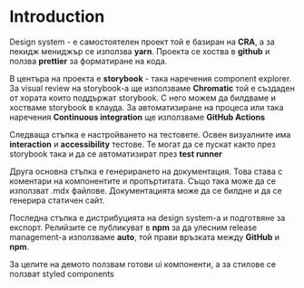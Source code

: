
# Introduction

Design system - е самостоятелен проект той е базиран на **CRA**, а за пекидж мениджър се използва **yarn**.
Проекта се хоства в **github** и ползва **prettier** за форматиране на кода. 

В центъра на проекта е **storybook** - така наречения component explorer.
За visual review на storybook-a ще използваме **Chromatic** той е създаден от хората които поддържат storybook.
С него можем да билдваме и хостваме storybook в клауда.
За автоматизиране на процеса или така наречения **Continuous integration** ще използваме **GitHub Actions**

Следваща стъпка е настройването на тестовете. Освен визуалните има **interaction** и **accessibility** тестове. 
Те могат да се пускат както през storybook така и да се автоматизират през **test runner** 

Друга основна стъпка е генерирането на документация. Това става с коментари на компонентите и пропъртитата. Също 
така може да се използват .mdx файлове. Документацията може да се билдне и да се генерира статичен сайт.

Последна стъпка е дистрибуцията на design system-а и подготвяне за експорт. Релийзите се публикуват в **npm** за 
да улесним release management-а използваме **auto**, той прави връзката между **GitHub** и **npm**.

За целите на демото ползвам готови ui компоненти, а за стилове се ползват styled components